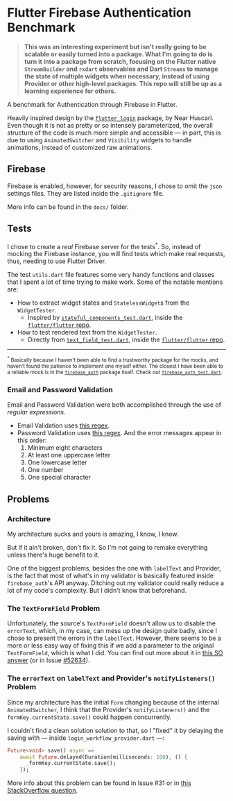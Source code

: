 # Flutter Firebase Authentication Benchmark

> **This was an interesting experiment but isn't really going to be scalable or easily turned into a package. What I'm going to do is turn it into a package from scratch, focusing on the Flutter native `StreamBuilder` and `rxdart` observables and Dart `Streams` to manage the state of multiple widgets when necessary, instead of using Provider or other high-level packages. This repo will still be up as a learning experience for others.**

A benchmark for Authentication through Firebase in Flutter.

Heavily inspired design by the [`flutter_login`](https://pub.dev/packages/flutter_login) package, by Near Huscarl. Even though it is not as pretty or so intensely parameterized, the overall structure of the code is much more simple and accessible &mdash; in part, this is due to using `AnimatedSwitcher` and `Visibility` widgets to handle animations, instead of customized raw animations.

## Firebase

Firebase is enabled, however, for security reasons, I chose to omit the `json` settings files. They are listed inside the `.gitignore` file.

More info can be found in the `docs/` folder.

## Tests

I chose to create a *real* Firebase server for the tests<sup>*</sup>. So, instead of mocking the Firebase instance, you will find tests which make real requests, thus, needing to use Flutter Driver.

The test `utils.dart` file features some very handy functions and classes that I spent a lot of time trying to make work. Some of the notable mentions are:

- How to extract widget states and `StatelessWidget`s from the `WidgetTester`.
    - Inspired by [`stateful_components_test.dart`](https://github.com/flutter/flutter/blob/77fb28b3da19dcf2b718ce963a23c2e4917c55f0/packages/flutter/test/widgets/stateful_components_test.dart#L47-L62), inside the [`flutter/flutter` repo](https://github.com/flutter/flutter).
- How to test rendered text from the `WidgetTester`.
    - Directly from [`text_field_test.dart`](https://github.com/flutter/flutter/blob/714d579839cc306b88288e4f25dbee74bf3a4f5d/packages/flutter/test/material/text_field_test.dart#L145-L160), inside the [`flutter/flutter` repo](https://github.com/flutter/flutter).

<hr>

<sup><sup>*</sup> Basically because I haven't been able to find a trustworthy package for the mocks, and haven't found the patience to implement one myself either. The closest I have been able to a reliable mock is in the [`firebase_auth`](https://pub.dev/packages/firebase_auth) package itself. Check out [`firebase_auth_test.dart`](https://github.com/FirebaseExtended/flutterfire/blob/master/packages/firebase_auth/firebase_auth/test/firebase_auth_test.dart).</sup>

### Email and Password Validation

Email and Password Validation were both accomplished through the use of *regular expressions*.

- Email Validation uses [this regex](https://stackoverflow.com/a/16800541/4756173).
- Password Validation uses [this regex](https://stackoverflow.com/a/21456918/4756173). And the error messages appear in this order:
    1. Minimum eight characters
    1. At least one uppercase letter
    1. One lowercase letter
    1. One number
    1. One special character

## Problems

### Architecture

My architecture sucks and yours is amazing, I know, I know.

But if it ain't broken, don't fix it. So I'm not going to remake everything unless there's huge benefit to it.

One of the biggest problems, besides the one with `labelText` and Provider, is the fact that most of what's in my validator is basically featured inside `firebase_auth`'s API anyway. Ditching out my validator could really reduce a lot of my code's complexity. But I didn't know that beforehand.

### The `TextFormField` Problem

Unfortunately, the source's `TextFormField` doesn't allow us to disable the `errorText`, which, in my case, can mess up the design quite badly, since I chose to present the errors in the `labelText`. However, there seems to be a more or less easy way of fixing this if we add a parameter to the original `TextFormField`, which is what I did. You can find out more about it in [this SO answer](https://stackoverflow.com/a/60695612/4756173) (or in Issue [#52634](https://github.com/flutter/flutter/issues/52634)).

### The `errorText` on `labelText` and Provider's `notifyListeners()` Problem

Since my architecture has the initial `Form` changing because of the internal `AnimatedSwitcher`, I think that the Provider's `notifyListeners()` and the `formKey.currentState.save()` could happen concurrently.

I couldn't find a clean solution solution to that, so I "fixed" it by delaying the saving with &mdash; inside `login_workflow_provider.dart` &mdash;:

```dart
Future<void> save() async =>
    await Future.delayed(Duration(milliseconds: 100), () {
      _formKey.currentState.save();
    });
```

More info about this problem can be found in Issue #31 or in [this StackOverflow question](https://stackoverflow.com/q/60764218/4756173).